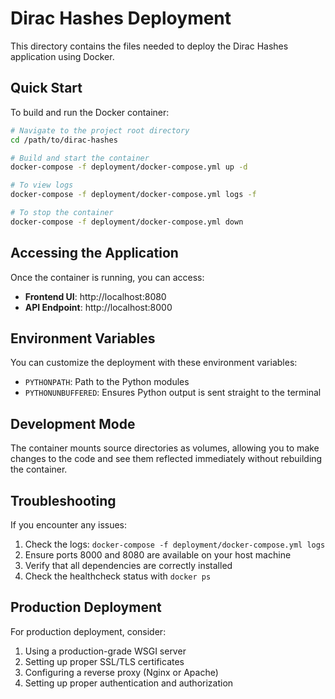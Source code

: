 # Dirac Hashes Deployment

This directory contains the files needed to deploy the Dirac Hashes application using Docker.

## Quick Start

To build and run the Docker container:

```bash
# Navigate to the project root directory
cd /path/to/dirac-hashes

# Build and start the container
docker-compose -f deployment/docker-compose.yml up -d

# To view logs
docker-compose -f deployment/docker-compose.yml logs -f

# To stop the container
docker-compose -f deployment/docker-compose.yml down
```

## Accessing the Application

Once the container is running, you can access:

- **Frontend UI**: http://localhost:8080
- **API Endpoint**: http://localhost:8000

## Environment Variables

You can customize the deployment with these environment variables:

- `PYTHONPATH`: Path to the Python modules
- `PYTHONUNBUFFERED`: Ensures Python output is sent straight to the terminal

## Development Mode

The container mounts source directories as volumes, allowing you to make changes to the code and see them reflected immediately without rebuilding the container.

## Troubleshooting

If you encounter any issues:

1. Check the logs: `docker-compose -f deployment/docker-compose.yml logs`
2. Ensure ports 8000 and 8080 are available on your host machine
3. Verify that all dependencies are correctly installed
4. Check the healthcheck status with `docker ps`

## Production Deployment

For production deployment, consider:

1. Using a production-grade WSGI server
2. Setting up proper SSL/TLS certificates
3. Configuring a reverse proxy (Nginx or Apache)
4. Setting up proper authentication and authorization 